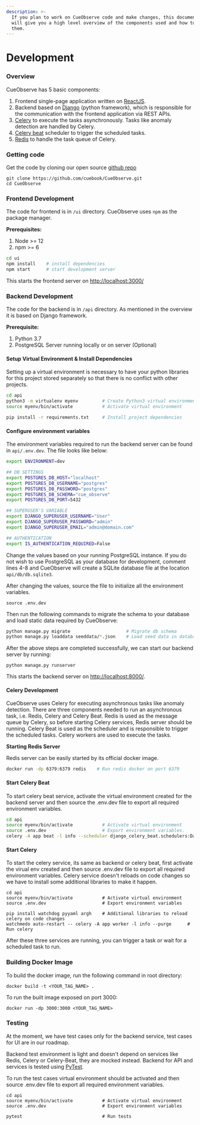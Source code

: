 ```yaml
---
description: >-
  If you plan to work on CueObserve code and make changes, this documentation
  will give you a high level overview of the components used and how to modify
  them.
---
```


# Development

### Overview

CueObserve has 5 basic components:

1. Frontend single-page application written on [ReactJS](https://reactjs.org/).
2. Backend based on [Django](https://www.djangoproject.com/) \(python framework\), which is responsible for the communication with the frontend application via REST APIs.
3. [Celery](https://docs.celeryproject.org/) to execute the tasks asynchronously. Tasks like anomaly detection are handled by Celery.
4. [Celery beat](https://docs.celeryproject.org/en/stable/userguide/periodic-tasks.html) scheduler to trigger the scheduled tasks.
5. [Redis](https://redis.io/documentation) to handle the task queue of Celery.

### Getting code

Get the code by cloning our open source [github repo](https://github.com/cuebook/cueobserve)

```text
git clone https://github.com/cuebook/CueObserve.git
cd CueObserve
```

### Frontend Development 

The code for frontend is in `/ui` directory. CueObserve uses `npm` as the package manager. 

**Prerequisites:**

1. Node &gt;= 12
2. npm &gt;= 6

```bash
cd ui
npm install    # install dependencies
npm start      # start development server
```

This starts the frontend server on [http://localhost:3000/](https://reactjs.org/)

### Backend Development

The code for the backend is in `/api` directory. As mentioned in the overview it is based on Django framework. 

**Prerequisite:** 

1. Python 3.7
2. PostgreSQL Server running locally or on server \(Optional\)

#### Setup Virtual Environment & Install Dependencies

Setting up a virtual environment is necessary to have your python libraries for this project stored separately so that there is no conflict with other projects. 

```bash
cd api
python3 -m virtualenv myenv         # Create Python3 virtual environment
source myenv/bin/activate           # Activate virtual environment

pip install -r requirements.txt     # Install project dependencies
```

#### Configure environment variables

The environment variables required to run the backend server can be found in `api/.env.dev`. The file looks like below:

```bash
export ENVIRONMENT=dev

## DB SETTINGS 
export POSTGRES_DB_HOST="localhost"
export POSTGRES_DB_USERNAME="postgres"
export POSTGRES_DB_PASSWORD="postgres"
export POSTGRES_DB_SCHEMA="cue_observe"
export POSTGRES_DB_PORT=5432

## SUPERUSER'S VARIABLE
export DJANGO_SUPERUSER_USERNAME="User"
export DJANGO_SUPERUSER_PASSWORD="admin"
export DJANGO_SUPERUSER_EMAIL="admin@domain.com"

## AUTHENTICATION
export IS_AUTHENTICATION_REQUIRED=False 
```

Change the values based on your running PostgreSQL instance. If you do not wish to use PostgreSQL as your database for development, comment lines 4-8 and CueObserve will create a SQLite database file at the location `api/db/db.sqlite3`. 

After changing the values, source the file to initialize all the environment variables. 

```text
source .env.dev
```

Then run the following commands to migrate the schema to your database and load static data required by CueObserve:

```bash
python manage.py migrate                     # Migrate db schema
python manage.py loaddata seeddata/*.json    # Load seed data in database
```

After the above steps are completed successfully, we can start our backend server by running:

```text
python manage.py runserver
```

This starts the backend server on [http://localhost:8000/](https://reactjs.org/). 

#### Celery Development 

CueObserve uses Celery for executing asynchronous  tasks like anomaly detection. There are three components needed to run an asynchronous task, i.e. Redis, Celery and Celery Beat. Redis is used as the message queue by Celery, so before starting Celery services, Redis server should be running. Celery Beat is used as the scheduler and is responsible to trigger the scheduled tasks. Celery workers are used to execute the tasks. 

**Starting Redis Server**

Redis server can be easily started by its official docker image.

```bash
docker run -dp 6379:6379 redis    # Run redis docker on port 6379
```

#### Start Celery Beat

To start celery beat service, activate the virtual environment created for the backend server and then source the .env.dev file to export all required environment variables.

```bash
cd api
source myenv/bin/activate           # Activate virtual environment
source .env.dev                     # Export environment variables.
celery -A app beat -l info --scheduler django_celery_beat.schedulers:DatabaseScheduler --detach         # Run celery beat service
```

#### Start Celery 

To start the celery service, its same as backend or celery beat, first activate the virual env created and then source .env.dev file to export all required environment variables. Celery service doesn't reloads on code changes so we have to install some additional libraries to make it happen. 

```text
cd api
source myenv/bin/activate           # Activate virtual environment
source .env.dev                     # Export environment variables

pip install watchdog pyyaml argh    # Additional libraries to reload celery on code changes
watchmedo auto-restart -- celery -A app worker -l info --purge      # Run celery
```

After these three services are running, you can trigger a task or wait for a scheduled task to run. 

### Building Docker Image

To build the docker image, run the following command in root directory:

```text
docker build -t <YOUR_TAG_NAME> .
```

To run the built image exposed on port 3000:

```text
docker run -dp 3000:3000 <YOUR_TAG_NAME>
```

### Testing

At the moment, we have test cases only for the backend service, test cases for UI are in our roadmap. 

Backend test environment is light and doesn't depend on services like Redis, Celery or Celery-Beat, they are mocked instead. Backend for API and services is tested using [PyTest](https://docs.pytest.org/en/6.2.x/).

 To run the test cases virtual environment should be activated and then source .env.dev file to export all required environment variables. 

```text
cd api
source myenv/bin/activate           # Activate virtual environment
source .env.dev                     # Export environment variables

pytest                              # Run tests
```

